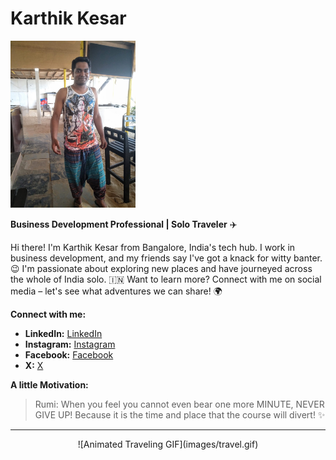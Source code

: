 # Karthik Kesar

<img src="karthik-kesar.jpg" alt="Karthik Kesar" width="200">

**Business Development Professional | Solo Traveler** ✈️ 

Hi there! I'm Karthik Kesar from Bangalore, India's tech hub. I work in business development, and my friends say I've got a knack for witty banter. 😉 I'm passionate about exploring new places and have journeyed across the whole of India solo. 🇮🇳 Want to learn more? Connect with me on social media – let's see what adventures we can share! 🌍

**Connect with me:**

*  **LinkedIn:** [LinkedIn](https://www.linkedin.com/in/karthik-kesar-06a2a129?utm_source=share&utm_campaign=share_via&utm_content=profile&utm_medium=android_app)
*  **Instagram:** [Instagram](https://www.instagram.com/karthik.kesar/profilecard/?igsh=dmh4a29uNm4wODRu)
*  **Facebook:** [Facebook](https://www.facebook.com/share/UrAcMi5rbgCzxynn/)
*  **X:** [X](https://x.com/rehamania?t=YsscXyKH20FWeENXJVg9Xw&s=09)

**A little Motivation:**

> Rumi: When you feel you cannot even bear one more MINUTE, NEVER GIVE UP! Because it is the time and place that the course will divert! ✨

---

<div align="center">
  ![Animated Traveling GIF](images/travel.gif) 
</div>

